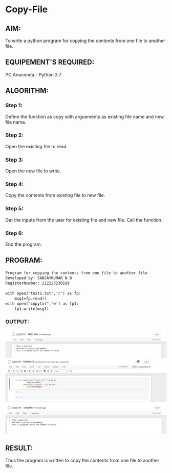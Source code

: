 # Copy-File
## AIM:
To write a python program for copying the contents from one file to another file.
## EQUIPEMENT'S REQUIRED: 
PC
Anaconda - Python 3.7
## ALGORITHM: 
### Step 1:
Define the function as copy with arguements as existing file name and new file name.
### Step 2: 
Open the existing file to read.
### Step 3: 
Open the new file to write.
### Step 4:  
Copy the contents from existing file to new file.
### Step 5: 
Get the inputs from the user for existing file and new file. Call the function.
### Step 6: 
End the program.
## PROGRAM:
```
Program for copying the contents from one file to another file
Developed by: SANJAYKUMAR N B
RegisterNumber: 212223230189

with open("text1.txt",'r') as fp:
    msg1=fp.read()
with open("copytxt",'w') as fp1:
    fp1.write(msg1)

```
### OUTPUT:
![alt text](<Screenshot 2024-05-12 145547.png>)
![alt text](<Screenshot 2024-05-12 145552.png>)
![alt text](<Screenshot 2024-05-12 145558.png>)
## RESULT:
Thus the program is written to copy the contents from one file to another file.
